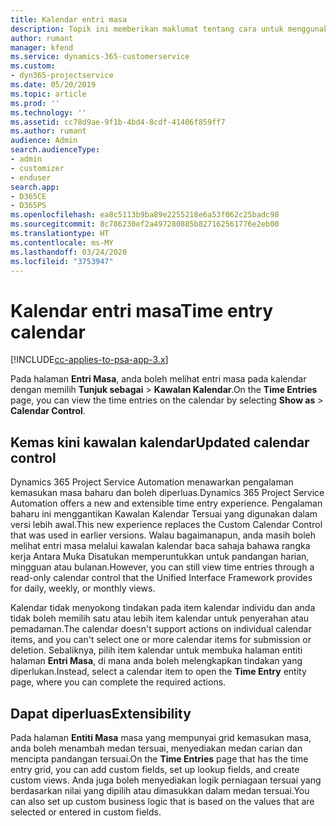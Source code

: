 ```yaml
---
title: Kalendar entri masa
description: Topik ini memberikan maklumat tentang cara untuk menggunakan kalendar entri masa.
author: rumant
manager: kfend
ms.service: dynamics-365-customerservice
ms.custom:
- dyn365-projectservice
ms.date: 05/20/2019
ms.topic: article
ms.prod: ''
ms.technology: ''
ms.assetid: cc78d9ae-9f1b-4bd4-8cdf-41406f859ff7
ms.author: rumant
audience: Admin
search.audienceType:
- admin
- customizer
- enduser
search.app:
- D365CE
- D365PS
ms.openlocfilehash: ea8c5113b9ba89e2255218e6a53f062c25badc98
ms.sourcegitcommit: 8c786230ef2a497280885b827162561776e2eb00
ms.translationtype: HT
ms.contentlocale: ms-MY
ms.lasthandoff: 03/24/2020
ms.locfileid: "3753947"
---
```

# <a name="time-entry-calendar"></a><span data-ttu-id="0c10d-103">Kalendar entri masa</span><span class="sxs-lookup"><span data-stu-id="0c10d-103">Time entry calendar</span></span>

[!INCLUDE[cc-applies-to-psa-app-3.x](../includes/cc-applies-to-psa-app-3x.md)]

<span data-ttu-id="0c10d-104">Pada halaman **Entri Masa**, anda boleh melihat entri masa pada kalendar dengan memilih **Tunjuk sebagai** \> **Kawalan Kalendar**.</span><span class="sxs-lookup"><span data-stu-id="0c10d-104">On the **Time Entries** page, you can view the time entries on the calendar by selecting **Show as** \> **Calendar Control**.</span></span>

## <a name="updated-calendar-control"></a><span data-ttu-id="0c10d-105">Kemas kini kawalan kalendar</span><span class="sxs-lookup"><span data-stu-id="0c10d-105">Updated calendar control</span></span>

<span data-ttu-id="0c10d-106">Dynamics 365 Project Service Automation menawarkan pengalaman kemasukan masa baharu dan boleh diperluas.</span><span class="sxs-lookup"><span data-stu-id="0c10d-106">Dynamics 365 Project Service Automation offers a new and extensible time entry experience.</span></span> <span data-ttu-id="0c10d-107">Pengalaman baharu ini menggantikan Kawalan Kalendar Tersuai yang digunakan dalam versi lebih awal.</span><span class="sxs-lookup"><span data-stu-id="0c10d-107">This new experience replaces the Custom Calendar Control that was used in earlier versions.</span></span> <span data-ttu-id="0c10d-108">Walau bagaimanapun, anda masih boleh melihat entri masa melalui kawalan kalendar baca sahaja bahawa rangka kerja Antara Muka Disatukan memperuntukkan untuk pandangan harian, mingguan atau bulanan.</span><span class="sxs-lookup"><span data-stu-id="0c10d-108">However, you can still view time entries through a read-only calendar control that the Unified Interface Framework provides for daily, weekly, or monthly views.</span></span>

<span data-ttu-id="0c10d-109">Kalendar tidak menyokong tindakan pada item kalendar individu dan anda tidak boleh memilih satu atau lebih item kalendar untuk penyerahan atau pemadaman.</span><span class="sxs-lookup"><span data-stu-id="0c10d-109">The calendar doesn't support actions on individual calendar items, and you can't select one or more calendar items for submission or deletion.</span></span> <span data-ttu-id="0c10d-110">Sebaliknya, pilih item kalendar untuk membuka halaman entiti halaman **Entri Masa**, di mana anda boleh melengkapkan tindakan yang diperlukan.</span><span class="sxs-lookup"><span data-stu-id="0c10d-110">Instead, select a calendar item to open the **Time Entry** entity page, where you can complete the required actions.</span></span>

## <a name="extensibility"></a><span data-ttu-id="0c10d-111">Dapat diperluas</span><span class="sxs-lookup"><span data-stu-id="0c10d-111">Extensibility</span></span>

<span data-ttu-id="0c10d-112">Pada halaman **Entiti Masa** masa yang mempunyai grid kemasukan masa, anda boleh menambah medan tersuai, menyediakan medan carian dan mencipta pandangan tersuai.</span><span class="sxs-lookup"><span data-stu-id="0c10d-112">On the **Time Entries** page that has the time entry grid, you can add custom fields, set up lookup fields, and create custom views.</span></span> <span data-ttu-id="0c10d-113">Anda juga boleh menyediakan logik perniagaan tersuai yang berdasarkan nilai yang dipilih atau dimasukkan dalam medan tersuai.</span><span class="sxs-lookup"><span data-stu-id="0c10d-113">You can also set up custom business logic that is based on the values that are selected or entered in custom fields.</span></span>
